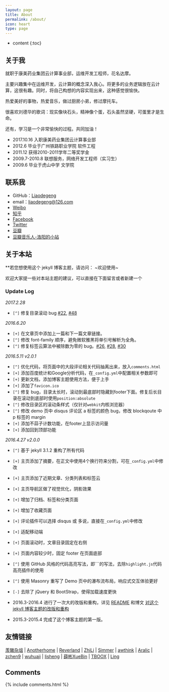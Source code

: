 ```yaml
---
layout: page
title: About
permalink: /about/
icon: heart
type: page
---
```


* content
{:toc}

## 关于我


就职于康美药业集团云计算事业部，运维开发工程师，花名达摩。

主要兴趣集中在运维开发，云计算的概念深入我心。将更多的业务逻辑放在云计算，这很有趣。同时，将自己构想的内容实现出来，这种感觉很愉快。

热爱美好的事物，热爱音乐，做过厨房小弟，修过摩托车。

很喜欢刘德华的歌词：现实像块石头，精神像个蛋，石头虽然坚硬，可蛋里才是生命。

还有，学习是一个非常愉快的过程。共同加油！

* 2017.10.16 入职康美药业集团云计算事业部
* 2012.6 毕业于广州铁路职业学院 软件工程
* 2011.12 获得2010-2011学年二等奖学金
* 2009.7-2010.8 联想服务，网络开发工程师（实习生）
* 2009.6 毕业于虎山中学 文学院

## 联系我

* GitHub：[Liaodegeng](https://github.com/liaodegeng)
* email：liaodegeng@126.com
* [Weibo](http://)
* [知乎](https://)
* [Facebook](https://)
* [Twitter](https://)
* [豆瓣](https:///)
* [豆瓣音乐人-浩阳的小站](https:///)

## 关于本站

**若您想使用这个 jekyll 博客主题，请访问：
~欢迎使用~

欢迎大家提一些对本站主题的建议，可以直接在下面留言或者新建一个 

### Update Log

*2017.2.28*

- `[^]` 修复目录滚动 bug [#22](https://github.com/Liaodegeng/Liaodegeng.github.io/issues/22), [#48](https://github.com/Liaodegeng/Liaodegeng.github.io/issues/48)

*2016.6.20*

* `[+]` 在文章页中添加上一篇和下一篇文章链接。
* `[^]` 修改 font-family 顺序，避免微软雅黑将单引号解析为全角。
* `[^]` 修复标签云算法中被除数为零的 bug。[#26](https://github.com/Liaodegeng/Liaodegeng.github.io/issues/26), [#28](https://github.com/Liaodegeng/Liaodegeng.github.io/issues/28), [#30](https://github.com/Liaodegeng/Liaodegeng.github.io/issues/30)

*2016.5.11 v2.0.1*

* `[^]` 优化代码，将页面中的大段评论相关代码抽离出来，放入`comments.html`
* `[+]` 添加百度统计和Google分析代码，在`_config.yml`中配置相关参数即可
* `[+]` 更新文档，添加博客主题使用方法，便于上手
* `[+]` 添加了`favicon.ico`
* `[^]` 修复 bug，目录太长时，滚动到最底部时隐藏到footer下面。修复后长目录在滚动到底部时使用`position:absolute`
* `[^]` 修改目录区的滚动条样式（仅针对`webkit`内核浏览器）
* `[^]` 修改 demo 页中 disqus 评论区 a 标签的颜色 bug，修改 blockqoute 中 p 标签的 margin
* `[+]` 添加不蒜子计数功能，在footer上显示访问量
* `[+]` 添加回到顶部功能

*2016.4.27 v2.0.0*

* `[^]` 基于 jekyll 3.1.2 重构了所有代码
* `[+]` 主页添加了摘要，在正文中使用4个换行符来分割，可在`_config.yml`中修改
* `[+]` 主页添加了近期文章、分类列表和标签云
* `[+]` 主页导航区做了视觉优化，阴影效果
* `[+]` 增加了归档、标签和分类页面
* `[+]` 增加了收藏页面
* `[+]` 评论插件可以选择 disqus 或 多说，直接在`_config.yml`中修改
* `[+]` 适配移动端
* `[+]` 页面滚动时，文章目录固定在右侧
* `[+]` 页面内容较少时，固定 footer 在页面底部
* `[^]` 使用 GitHub 风格的代码高亮写法，即\`\`\`的写法，去除`highlight.js`代码高亮插件的使用
* `[^]` 使用 Masonry 重写了 Demo 页中的瀑布流布局，响应式交互体验更好
* `[-]` 去除了 jQuery 和 BootStrap，使得加载速度更快

* 2016.3-2016.4 进行了一次大的改版和重构，详见 [README](https://github.com/Liaodegeng/Liaodegeng.github.io/blob/master/README.md) 和博文 [对这个 jekyll 博客主题的改版和重构](http://Liaodegeng.github.io/2016/03/12/jekyll-theme-version-2.0/)
* 2015.3-2015.4 完成了这个博客主题的第一版。

## 友情链接

[羡辙杂俎](http://) \| [Anotherhome](https://) \| [Reverland](http:///) \| [ZhiLi](http:///) \| [Simmer](http:///) \| [awthink](http:///) \| [Aralic](http:///) \| [zchen9](http:///) \| [wuhuaji](http:///) \| [lisheng](http:///) \| [薛彬XueBin](http:///) \| [TBOOX](http:///) \|  [Ling](http:///)

## Comments

{% include comments.html %}
